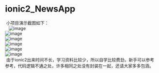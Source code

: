 # ionic2_NewsApp
  小项目演示截图如下：</br>
  
  ![image](https://github.com/chenwenpeng/ionic2_NewsApp/blob/master/images/1.jpg)</br>
  ![image](https://github.com/chenwenpeng/ionic2_NewsApp/blob/master/images/2.jpg)</br>
  ![image](https://github.com/chenwenpeng/ionic2_NewsApp/blob/master/images/3.jpg)</br>
  ![image](https://github.com/chenwenpeng/ionic2_NewsApp/blob/master/images/4.jpg)</br>
  ![image](https://github.com/chenwenpeng/ionic2_NewsApp/blob/master/images/5.jpg)</br>
  ![image](https://github.com/chenwenpeng/ionic2_NewsApp/blob/master/images/6.jpg)</br>
  由于ionic2出来时间不长，学习资料比较少，所以自学比较费劲，新手可以参考参考，代码逻辑不通之处，许多相同之处没有封装在一起，还请大家多多包涵。
